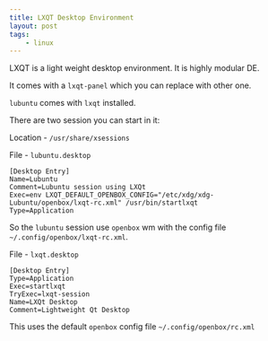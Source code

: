 ```yaml
---
title: LXQT Desktop Environment
layout: post
tags:
    - linux
---
```


LXQT is a light weight desktop environment. It is highly modular DE.

It comes with a `lxqt-panel` which you can replace with other one.

`lubuntu` comes with `lxqt` installed.

There are two session you can start in it:

Location - `/usr/share/xsessions`

File - `lubuntu.desktop`

```
[Desktop Entry]
Name=Lubuntu
Comment=Lubuntu session using LXQt
Exec=env LXQT_DEFAULT_OPENBOX_CONFIG="/etc/xdg/xdg-Lubuntu/openbox/lxqt-rc.xml" /usr/bin/startlxqt
Type=Application
```

So the `lubuntu` session use `openbox` wm with the config file `~/.config/openbox/lxqt-rc.xml`.

File - `lxqt.desktop`

```
[Desktop Entry]
Type=Application
Exec=startlxqt
TryExec=lxqt-session
Name=LXQt Desktop
Comment=Lightweight Qt Desktop
```

This uses the default `openbox` config file `~/.config/openbox/rc.xml`
